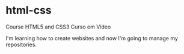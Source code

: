 # html-css
 Course HTML5 and CSS3 Curso em Vídeo

I'm learning how to create websites and now I'm going to manage my repositories.